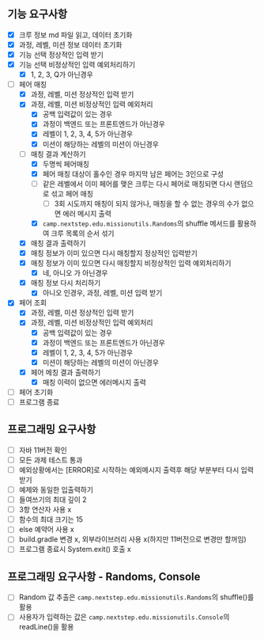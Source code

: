 ## 기능 요구사항

- [x] 크루 정보 md 파일 읽고, 데이터 초기화
- [x] 과정, 레벨, 미션 정보 데이터 초기화
- [x] 기능 선택 정상적인 입력 받기
- [x] 기능 선택 비정상적인 입력 예외처리하기
    - [x] 1, 2, 3, Q가 아닌경우
- [ ] 페어 매칭
    - [x] 과정, 레벨, 미션 정상적인 입력 받기
    - [x] 과정, 레벨, 미션 비정상적인 입력 예외처리
        - [x] 공백 입력값이 있는 경우
        - [x] 과정이 백엔드 또는 프론트엔드가 아닌경우
        - [x] 레벨이 1, 2, 3, 4, 5가 아닌경우
        - [x] 미션이 해당하는 레벨의 미션이 아닌경우
    - [ ] 매칭 결과 계산하기
        - [x] 두명씩 페어매칭
        - [x] 페어 매칭 대상이 홀수인 경우 마지막 남은 페어는 3인으로 구성
        - [ ] 같은 레벨에서 이미 페어를 맺은 크루는 다시 페어로 매칭되면 다시 랜덤으로 섞고 페어 매칭
            - [ ] 3회 시도까지 매칭이 되지 않거나, 매칭을 할 수 없는 경우의 수가 없으면 에러 메시지 출력
        - [x] `camp.nextstep.edu.missionutils.Randoms`의 shuffle 메서드를 활용하여 크루 목록의 순서 섞기
    - [x] 매칭 결과 출력하기
    - [x] 매칭 정보가 이미 있으면 다시 매칭할지 정상적인 입력받기
    - [x] 매칭 정보가 이미 있으면 다시 매칭할지 비정상적인 입력 예외처리하기
        - [x] 네, 아니오 가 아닌경우
    - [x] 매칭 정보 다시 처리하기
        - [x] 아니오 인경우, 과정, 레벨, 미션 입력 받기
- [x] 페어 조회
    - [x] 과정, 레벨, 미션 정상적인 입력 받기
    - [x] 과정, 레벨, 미션 비정상적인 입력 예외처리
        - [x] 공백 입력값이 있는 경우
        - [x] 과정이 백엔드 또는 프론트엔드가 아닌경우
        - [x] 레벨이 1, 2, 3, 4, 5가 아닌경우
        - [x] 미션이 해당하는 레벨의 미션이 아닌경우
    - [x] 페어 메칭 결과 출력하기
        - [x] 매칭 이력이 없으면 에러메시지 출력
- [ ] 페어 초기화
- [ ] 프로그램 종료

## 프로그래밍 요구사항

- [ ] 자바 11버전 확인
- [ ] 모든 과제 테스트 통과
- [ ] 예외상황에서는 [ERROR]로 시작하는 예외메시지 출력후 해당 부분부터 다시 입력받기
- [ ] 예제와 동일한 입출력하기
- [ ] 들여쓰기의 최대 깊이 2
- [ ] 3항 연산자 사용 x
- [ ] 함수의 최대 크기는 15
- [ ] else 예약어 사용 x
- [ ] build.gradle 변경 x, 외부라이브러리 사용 x(하지만 11버전으로 변경만 할꺼임)
- [ ] 프로그램 종료시 System.exit() 호출 x

## 프로그래밍 요구사항 - Randoms, Console

- [ ] Random 값 추출은 `camp.nextstep.edu.missionutils.Randoms`의 shuffle()를 활용
- [ ] 사용자가 입력하는 값은 `camp.nextstep.edu.missionutils.Console`의 readLine()을 활용